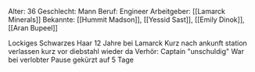 Alter: 36
Geschlecht: Mann
Beruf: Engineer
Arbeitgeber: [[Lamarck Minerals]]
Bekannte: [[Hummit Madson]], [[Yessid Sast]], [[Emily Dinok]],  [[Aran Bupeel]]

Lockiges Schwarzes Haar
12 Jahre bei Lamarck
Kurz nach ankunft station verlassen
kurz vor diebstahl wieder da
Verhör:
	Captain "unschuldig"
	War bei verlobter
	Pause gekürzt auf 5 Tage